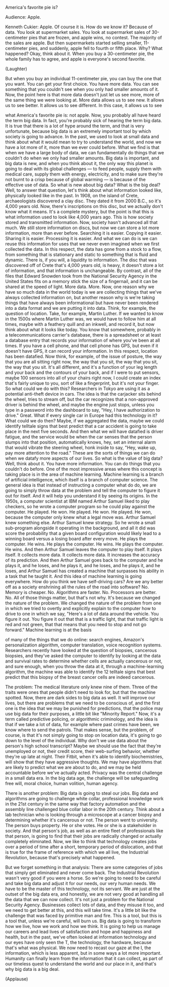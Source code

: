 
America&#39;s favorite pie is?

Audience: Apple.

Kenneth Cukier: Apple. Of course it is.
How do we know it?
Because of data.
You look at supermarket sales.
You look at supermarket
sales of 30-centimeter pies
that are frozen, and apple wins, no contest.
The majority of the sales are apple.
But then supermarkets started selling
smaller, 11-centimeter pies,
and suddenly, apple fell to fourth or fifth place.
Why? What happened?
Okay, think about it.
When you buy a 30-centimeter pie,
the whole family has to agree,
and apple is everyone&#39;s second favorite.

(Laughter)

But when you buy an individual 11-centimeter pie,
you can buy the one that you want.
You can get your first choice.
You have more data.
You can see something
that you couldn&#39;t see
when you only had smaller amounts of it.
Now, the point here is that more data
doesn&#39;t just let us see more,
more of the same thing we were looking at.
More data allows us to see new.
It allows us to see better.
It allows us to see different.
In this case, it allows us to see

what America&#39;s favorite pie is:
not apple.
Now, you probably all have heard the term big data.
In fact, you&#39;re probably sick of hearing the term
big data.
It is true that there is a lot of hype around the term,
and that is very unfortunate,
because big data is an extremely important tool
by which society is going to advance.
In the past, we used to look at small data
and think about what it would mean
to try to understand the world,
and now we have a lot more of it,
more than we ever could before.
What we find is that when we have
a large body of data, we can fundamentally do things
that we couldn&#39;t do when we
only had smaller amounts.
Big data is important, and big data is new,
and when you think about it,
the only way this planet is going to deal
with its global challenges —
to feed people, supply them with medical care,
supply them with energy, electricity,
and to make sure they&#39;re not burnt to a crisp
because of global warming —
is because of the effective use of data.
So what is new about big 
data? What is the big deal?
Well, to answer that question, let&#39;s think about
what information looked like,
physically looked like in the past.
In 1908, on the island of Crete,
archaeologists discovered a clay disc.
They dated it from 2000 B.C., so it&#39;s 4,000 years old.
Now, there&#39;s inscriptions on this disc,
but we actually don&#39;t know what it means.
It&#39;s a complete mystery, but the point is that
this is what information used to look like
4,000 years ago.
This is how society stored
and transmitted information.
Now, society hasn&#39;t advanced all that much.
We still store information on discs,
but now we can store a lot more information,
more than ever before.
Searching it is easier. Copying it easier.
Sharing it is easier. Processing it is easier.
And what we can do is we can reuse this information
for uses that we never even imagined
when we first collected the data.
In this respect, the data has gone
from a stock to a flow,
from something that is stationary and static
to something that is fluid and dynamic.
There is, if you will, a liquidity to information.
The disc that was discovered off of Crete
that&#39;s 4,000 years old, is heavy,
it doesn&#39;t store a lot of information,
and that information is unchangeable.
By contrast, all of the files
that Edward Snowden took
from the National Security
Agency in the United States
fits on a memory stick
the size of a fingernail,
and it can be shared at the speed of light.
More data. More.
Now, one reason why we have
so much data in the world today
is we are collecting things
that we&#39;ve always collected information on,
but another reason why is we&#39;re taking things
that have always been informational
but have never been rendered into a data format
and we are putting it into data.
Think, for example, the question of location.
Take, for example, Martin Luther.
If we wanted to know in the 1500s
where Martin Luther was,
we would have to follow him at all times,
maybe with a feathery quill and an inkwell,
and record it,
but now think about what it looks like today.
You know that somewhere,
probably in a telecommunications carrier&#39;s database,
there is a spreadsheet or at least a database entry
that records your information
of where you&#39;ve been at all times.
If you have a cell phone,
and that cell phone has GPS,
but even if it doesn&#39;t have GPS,
it can record your information.
In this respect, location has been datafied.
Now think, for example, of the issue of posture,
the way that you are all sitting right now,
the way that you sit,
the way that you sit, the way that you sit.
It&#39;s all different, and it&#39;s a function of your leg length
and your back and the contours of your back,
and if I were to put sensors, 
maybe 100 sensors
into all of your chairs right now,
I could create an index that&#39;s fairly unique to you,
sort of like a fingerprint, but it&#39;s not your finger.
So what could we do with this?
Researchers in Tokyo are using it
as a potential anti-theft device in cars.
The idea is that the carjacker sits behind the wheel,
tries to stream off, but the car recognizes
that a non-approved driver is behind the wheel,
and maybe the engine just stops, unless you
type in a password into the dashboard
to say, &quot;Hey, I have authorization to drive.&quot; Great.
What if every single car in Europe
had this technology in it?
What could we do then?
Maybe, if we aggregated the data,
maybe we could identify telltale signs
that best predict that a car accident
is going to take place in the next five seconds.
And then what we will have datafied
is driver fatigue,
and the service would be when the car senses
that the person slumps into that position,
automatically knows, hey, set an internal alarm
that would vibrate the steering wheel, honk inside
to say, &quot;Hey, wake up,
pay more attention to the road.&quot;
These are the sorts of things we can do
when we datafy more aspects of our lives.
So what is the value of big data?
Well, think about it.
You have more information.
You can do things that you couldn&#39;t do before.
One of the most impressive areas
where this concept is taking place
is in the area of machine learning.
Machine learning is a branch of artificial intelligence,
which itself is a branch of computer science.
The general idea is that instead of
instructing a computer what do do,
we are going to simply throw data at the problem
and tell the computer to figure it out for itself.
And it will help you understand it
by seeing its origins.
In the 1950s, a computer scientist
at IBM named Arthur Samuel liked to play checkers,
so he wrote a computer program
so he could play against the computer.
He played. He won.
He played. He won.
He played. He won,
because the computer only knew
what a legal move was.
Arthur Samuel knew something else.
Arthur Samuel knew strategy.
So he wrote a small sub-program alongside it
operating in the background, and all it did
was score the probability
that a given board configuration would likely lead
to a winning board versus a losing board
after every move.
He plays the computer. He wins.
He plays the computer. He wins.
He plays the computer. He wins.
And then Arthur Samuel leaves the computer
to play itself.
It plays itself. It collects more data.
It collects more data. It increases
the accuracy of its prediction.
And then Arthur Samuel goes back to the computer
and he plays it, and he loses,
and he plays it, and he loses,
and he plays it, and he loses,
and Arthur Samuel has created a machine
that surpasses his ability in a task that he taught it.
And this idea of machine learning
is going everywhere.
How do you think we have self-driving cars?
Are we any better off as a society
enshrining all the rules of the road into software?
No. Memory is cheaper. No.
Algorithms are faster. No. Processors are better. No.
All of those things matter, but that&#39;s not why.
It&#39;s because we changed the nature of the problem.
We changed the nature of the problem from one
in which we tried to overtly and explicitly
explain to the computer how to drive
to one in which we say,
&quot;Here&#39;s a lot of data around the vehicle.
You figure it out.
You figure it out that that is a traffic light,
that that traffic light is red and not green,
that that means that you need to stop
and not go forward.&quot;
Machine learning is at the basis

of many of the things that we do online:
search engines,
Amazon&#39;s personalization algorithm,
computer translation,
voice recognition systems.
Researchers recently have looked at
the question of biopsies,
cancerous biopsies,
and they&#39;ve asked the computer to identify
by looking at the data and survival rates
to determine whether cells are actually
cancerous or not,
and sure enough, when you throw the data at it,
through a machine-learning algorithm,
the machine was able to identify
the 12 telltale signs that best predict
that this biopsy of the breast cancer cells
are indeed cancerous.

The problem: The medical literature
only knew nine of them.
Three of the traits were ones
that people didn&#39;t need to look for,
but that the machine spotted.
Now, there are dark sides to big data as well.
It will improve our lives, but there are problems
that we need to be conscious of,
and the first one is the idea
that we may be punished for predictions,
that the police may use big data for their purposes,
a little bit like &quot;Minority Report.&quot;
Now, it&#39;s a term called predictive policing,
or algorithmic criminology,
and the idea is that if we take a lot of data,
for example where past crimes have been,
we know where to send the patrols.
That makes sense, but the problem, of course,
is that it&#39;s not simply going to stop on location data,
it&#39;s going to go down to the level of the individual.
Why don&#39;t we use data about the person&#39;s
high school transcript?
Maybe we should use the fact that
they&#39;re unemployed or not, their credit score,
their web-surfing behavior,
whether they&#39;re up late at night.
Their Fitbit, when it&#39;s able
to identify biochemistries,
will show that they have aggressive thoughts.
We may have algorithms that are likely to predict
what we are about to do,
and we may be held accountable
before we&#39;ve actually acted.
Privacy was the central challenge
in a small data era.
In the big data age,
the challenge will be safeguarding free will,
moral choice, human volition,
human agency.

There is another problem:
Big data is going to steal our jobs.
Big data and algorithms are going to challenge
white collar, professional knowledge work
in the 21st century
in the same way that factory automation
and the assembly line
challenged blue collar labor in the 20th century.
Think about a lab technician
who is looking through a microscope
at a cancer biopsy
and determining whether it&#39;s cancerous or not.
The person went to university.
The person buys property.
He or she votes.
He or she is a stakeholder in society.
And that person&#39;s job,
as well as an entire fleet
of professionals like that person,
is going to find that their jobs are radically changed
or actually completely eliminated.
Now, we like to think
that technology creates jobs over a period of time
after a short, temporary period of dislocation,
and that is true for the frame of reference
with which we all live, the Industrial Revolution,
because that&#39;s precisely what happened.

But we forget something in that analysis:
There are some categories of jobs
that simply get eliminated and never come back.
The Industrial Revolution wasn&#39;t very good
if you were a horse.
So we&#39;re going to need to be careful
and take big data and adjust it for our needs,
our very human needs.
We have to be the master of this technology,
not its servant.
We are just at the outset of the big data era,
and honestly, we are not very good
at handling all the data that we can now collect.
It&#39;s not just a problem for
the National Security Agency.
Businesses collect lots of
data, and they misuse it too,
and we need to get better at
this, and this will take time.
It&#39;s a little bit like the challenge that was faced
by primitive man and fire.
This is a tool, but this is a tool that,
unless we&#39;re careful, will burn us.
Big data is going to transform how we live,
how we work and how we think.
It is going to help us manage our careers
and lead lives of satisfaction and hope
and happiness and health,
but in the past, we&#39;ve often
looked at information technology
and our eyes have only seen the T,
the technology, the hardware,
because that&#39;s what was physical.
We now need to recast our gaze at the I,
the information,
which is less apparent,
but in some ways a lot more important.
Humanity can finally learn from the information
that it can collect,
as part of our timeless quest
to understand the world and our place in it,
and that&#39;s why big data is a big deal.

(Applause)

